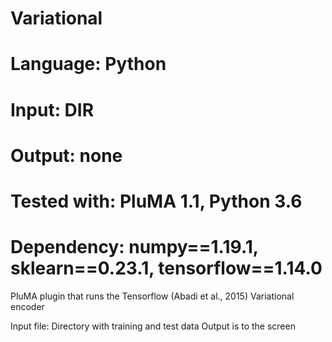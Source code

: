 # Variational
# Language: Python
# Input: DIR
# Output: none
# Tested with: PluMA 1.1, Python 3.6
# Dependency: numpy==1.19.1, sklearn==0.23.1, tensorflow==1.14.0

PluMA plugin that runs the Tensorflow (Abadi et al., 2015) Variational encoder

Input file: Directory with training and test data
Output is to the screen
